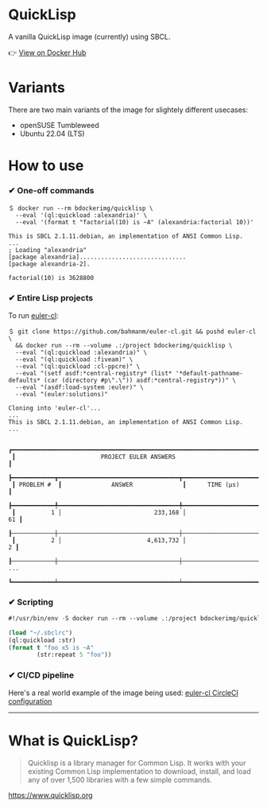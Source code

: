 # QuickLisp

A vanilla QuickLisp image (currently) using SBCL.

👉 [View on Docker Hub](https://hub.docker.com/r/bdockerimg/quicklisp)

# Variants

There are two main variants of the image for slightely different usecases:

* openSUSE Tumbleweed
* Ubuntu 22.04 (LTS)

# How to use

### ✔ One-off commands

```
＄ docker run --rm bdockerimg/quicklisp \
  --eval '(ql:quickload :alexandria)' \
  --eval '(format t "factorial(10) is ~A" (alexandria:factorial 10))'

This is SBCL 2.1.11.debian, an implementation of ANSI Common Lisp.
...
; Loading "alexandria"
[package alexandria]..............................
[package alexandria-2].

factorial(10) is 3628800
```

### ✔ Entire Lisp projects

To run [euler-cl](https://github.com/bahmanm/euler-cl):

```text
＄ git clone https://github.com/bahmanm/euler-cl.git && pushd euler-cl \
  && docker run --rm --volume .:/project bdockerimg/quicklisp \
  --eval "(ql:quickload :alexandria)" \
  --eval "(ql:quickload :fiveam)" \
  --eval "(ql:quickload :cl-ppcre)" \
  --eval "(setf asdf:*central-registry* (list* '*default-pathname-defaults* (car (directory #p\".\")) asdf:*central-registry*))" \
  --eval "(asdf:load-system :euler)" \
  --eval "(euler:solutions)"

Cloning into 'euler-cl'...
...
This is SBCL 2.1.11.debian, an implementation of ANSI Common Lisp.
...

 ┏━━━━━━━━━━━━━━━━━━━━━━━━━━━━━━━━━━━━━━━━━━━━━━━━━━━━━━━━━━━━━━━━━━━━━━┓
 ┃                        PROJECT EULER ANSWERS                         ┃
 ┣━━━━━━━━━━━━┳━━━━━━━━━━━━━━━━━━━━━━━━━━━━━━━━━━┳━━━━━━━━━━━━━━━━━━━━━━┫
 ┃ PROBLEM #  ┃              ANSWER              ┃      TIME (µs)       ┃
 ┣━━━━━━━━━━━━╇━━━━━━━━━━━━━━━━━━━━━━━━━━━━━━━━━━╇━━━━━━━━━━━━━━━━━━━━━━┫
 ┃          1 │                          233,168 │                   61 ┃
 ┠────────────┼──────────────────────────────────┼──────────────────────┨
 ┃          2 │                        4,613,732 │                    2 ┃
 ┠────────────┼──────────────────────────────────┼──────────────────────┨
...
 ┗━━━━━━━━━━━━┷━━━━━━━━━━━━━━━━━━━━━━━━━━━━━━━━━━┷━━━━━━━━━━━━━━━━━━━━━━┛

```

### ✔ Scripting

```lisp
#!/usr/bin/env -S docker run --rm --volume .:/project bdockerimg/quicklisp --script

(load "~/.sbclrc")
(ql:quickload :str)
(format t "foo x5 is ~A"
        (str:repeat 5 "foo"))
```

### ✔ CI/CD pipeline

Here's a real world example of the image being used: [euler-cl CircleCI configuration](https://github.com/bahmanm/euler-cl/blob/8d027c83423e09c7e4d90bca815e7ed5da86775f/.circleci/config.yml#L10)

---

# What is QuickLisp?

> Quicklisp is a library manager for Common Lisp. It works with your existing Common Lisp
> implementation to download, install, and load any of over 1,500 libraries with a few simple
> commands.

https://www.quicklisp.org
